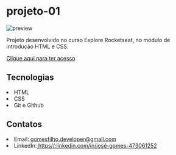 # projeto-01
![preview](https://user-images.githubusercontent.com/114965182/193725550-73a83739-4cf8-4ded-9123-a7bb22320e52.png)

Projeto desenvolvido no curso Explore Rocketseat, no módulo de introdução HTML e CSS.

<a target="_blank"
     href="https://gomesfilho-developer.github.io/projeto-01/">
          Clique aqui para ter acesso
        </a>
        
<h2>Tecnologias</h2>
<li>HTML</li> 
<li>CSS</li>
<li>Git e Github</li>

<h2>Contatos</h2>

<li>Email:<a target="_blank"
     href="mailto:gomesfilho.developer@gmail.com ">
  gomesfilho.developer@gmail.com
          </a></li> 

<li>LinkedIn:<a target="_blank"
     href=" https//:www.linkedin.com/in/josé-gomes-473061252">
        https//:linkedin.com/in/josé-gomes-473061252
        </a>
 </li>
